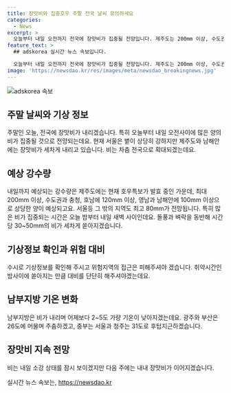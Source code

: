 ```yaml
---
title: 장맛비와 집중호우 주말 전국 날씨 유의하세요
categories:
  - News
excerpt: >
  오늘부터 내일 오전까지 전국에 장맛비가 집중될 전망입니다. 제주도는 200mm 이상, 수도권과 충청, 호남은 120mm 이상, 영남과 남해안은 100mm 이상의 강수량이 예상되며, 돌풍과 벼락을 동반한 시간당 30~50mm의 강한 비가 예상됩니다. 특히 밤사이에 집중되므로 대비가 필요하며, 남부지방은 2~5도 기온이 낮아지겠습니다. 다음 주에도 장맛비가 이어질 전망입니다.
feature_text: >
  ## adskorea 실시간 뉴스 속보입니다.

  오늘부터 내일 오전까지 전국에 장맛비가 집중될 전망입니다. 제주도는 200mm 이상, 수도권과 충청, 호남은 120mm 이상, 영남과 남해안은 100mm 이상의 강수량이 예상되며, 돌풍과 벼락을 동반한 시간당 30~50mm의 강한 비가 예상됩니다. 특히 밤사이에 집중되므로 대비가 필요하며, 남부지방은 2~5도 기온이 낮아지겠습니다. 다음 주에도 장맛비가 이어질 전망입니다.
image: 'https://newsdao.kr/res/images/meta/newsdao_breakingnews.jpg'
---
```


<p><img src="https://newsdao.kr/res/images/meta/newsdao_breakingnews.jpg" alt="adskorea 속보" /></p>

<h2 data-ke-size="size26">주말 날씨와 기상 정보</h2>

<p data-ke-size="size16">주말인 오늘, 전국에 장맛비가 내리겠습니다. 특히 오늘부터 내일 오전사이에 많은 양의 비가 집중될 것으로 전망되는데요. 현재 서울은 볕이 상당히 강하지만 제주도와 남해안에는 장맛비가 세차게 내리고 있습니다. 비는 차츰 전국으로 확대되겠는데요.</p> 

<h2 data-ke-size="size26">예상 강수량</h2>

<p data-ke-size="size16">내일까지 예상되는 강수량은 제주도에는 현재 호우특보가 발효 중인 가운데, 최대 200mm 이상, 수도권과 충청, 호남에 120mm 이상, 영남과 남해안에 100mm 이상으로 상당한 양이 예상되고요. 서울등 그 밖의 지역도 최고 80mm가 전망됩니다. 특히 많은 비가 집중되는 시간은 오늘 밤부터 내일 새벽 사이인데요. 돌풍과 벼락을 동반해 시간당 30~50mm의 비가 세차게 쏟아지겠습니다.</p> 

<h2 data-ke-size="size26">기상정보 확인과 위험 대비</h2>

<p data-ke-size="size16">수시로 기상정보를 확인해 주시고 위험지역의 접근은 피해주셔야 겠습니다. 취약시간인 밤사이에 쏟아지는 만큼 대비를 단단히 해주셔야겠는데요.</p> 

<h2 data-ke-size="size26">남부지방 기온 변화</h2>

<p data-ke-size="size16">남부지방은 비가 내리며 어제보다 2~5도 가량 기온이 낮아지겠는데요. 광주와 부산은 26도에 머물며 주춤하겠고, 중부는 서울과 청주는 31도로 후텁지근하겠습니다.</p> 

<h2 data-ke-size="size26">장맛비 지속 전망</h2>

<p data-ke-size="size16">비는 내일 소강 상태를 잠시 보이겠지만 다음 주에는 내내 장맛비가 이어지겠습니다. </p> 
실시간 뉴스 속보는, <a href="https://newsdao.kr" rel="dofollow">https://newsdao.kr</a>


